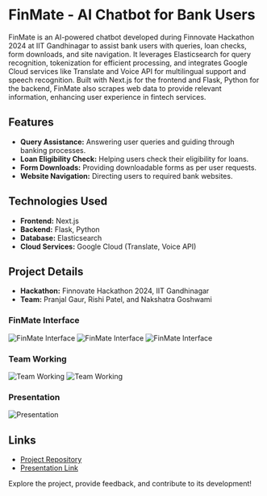 # FinMate - AI Chatbot for Bank Users

FinMate is an AI-powered chatbot developed during Finnovate Hackathon 2024 at IIT Gandhinagar to assist bank users with queries, loan checks, form downloads, and site navigation. It leverages Elasticsearch for query recognition, tokenization for efficient processing, and integrates Google Cloud services like Translate and Voice API for multilingual support and speech recognition. Built with Next.js for the frontend and Flask, Python for the backend, FinMate also scrapes web data to provide relevant information, enhancing user experience in fintech services.

## Features

- **Query Assistance:** Answering user queries and guiding through banking processes.
- **Loan Eligibility Check:** Helping users check their eligibility for loans.
- **Form Downloads:** Providing downloadable forms as per user requests.
- **Website Navigation:** Directing users to required bank websites.

## Technologies Used

- **Frontend:** Next.js
- **Backend:** Flask, Python
- **Database:** Elasticsearch
- **Cloud Services:** Google Cloud (Translate, Voice API)

## Project Details

- **Hackathon:** Finnovate Hackathon 2024, IIT Gandhinagar
- **Team:** Pranjal Gaur, Rishi Patel, and Nakshatra Goshwami


### FinMate Interface
![FinMate Interface](https://github.com/pranjal15195gaur/Finmate-An-AI-Assistance-Chatbot/blob/main/Images/Interface%201.jpg)
![FinMate Interface](https://github.com/pranjal15195gaur/Finmate-An-AI-Assistance-Chatbot/blob/main/Images/Interface%202.jpg)
![FinMate Interface](https://github.com/pranjal15195gaur/Finmate-An-AI-Assistance-Chatbot/blob/main/Images/interface%203.jpg)


### Team Working
![Team Working](https://github.com/pranjal15195gaur/Finmate-An-AI-Assistance-Chatbot/blob/main/Images/Team%20working%201.jpg)
![Team Working](https://github.com/pranjal15195gaur/Finmate-An-AI-Assistance-Chatbot/blob/main/Images/team%20working%202.jpg)

### Presentation
![Presentation](https://github.com/pranjal15195gaur/Finmate-An-AI-Assistance-Chatbot/blob/main/Images/Presentation.jpg)


## Links

- [Project Repository](https://github.com/pranjal15195gaur/FInmate---AI-Assistance-Chatbot)
- [Presentation Link](https://www.canva.com/design/DAGKVIN0Rds/DCgSppGIt4wagHuepovzUQ/view?utm_content=DAGKVIN0Rds&utm_campaign=designshare&utm_medium=link&utm_source=editor#11)

Explore the project, provide feedback, and contribute to its development!
